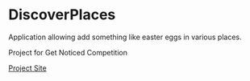 DiscoverPlaces
===

Application allowing add something like easter eggs in various places.

Project for Get Noticed Competition

[Project Site](http://discoverplaces.sarvendev.com/)
